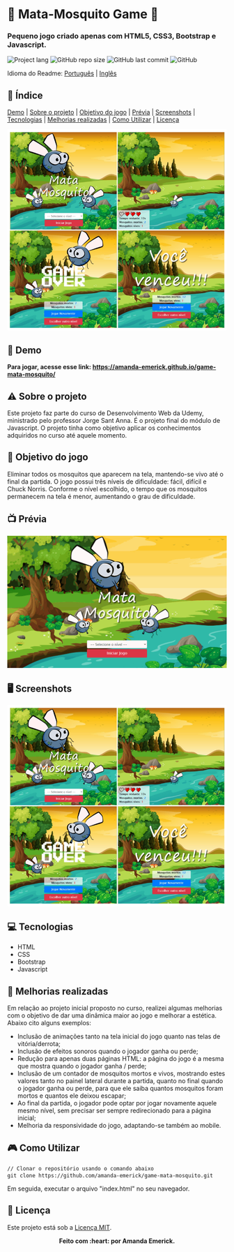 # :bug: Mata-Mosquito Game :bug: 
<h3>Pequeno jogo criado apenas com HTML5, CSS3, Bootstrap e Javascript.</h3>

<img alt="Project lang" src="https://img.shields.io/badge/Project%20Language-Portuguese-orange"> <img alt="GitHub repo size" src="https://img.shields.io/github/repo-size/amanda-emerick/game-mata-mosquito?color=orange"> <img alt="GitHub last commit" src="https://img.shields.io/github/last-commit/amanda-emerick/game-mata-mosquito?color=orange"> <img alt="GitHub" src="https://img.shields.io/github/license/amanda-emerick/game-mata-mosquito?color=orange">

Idioma do Readme: [Português](https://github.com/amanda-emerick/game-mata-mosquito/blob/master/README-PT.md) | [Inglês](https://github.com/amanda-emerick/game-mata-mosquito/blob/master/README.md)

## :pushpin: Índice
<a name=anchor></a>
[Demo](#demo) | [Sobre o projeto](#about) | [Objetivo do jogo](#objective) | [Prévia](#preview) | [Screenshots](#screenshots) | [Tecnologias](#technologies) | [Melhorias realizadas](#new-features) | [Como Utilizar](#how-to-run) | [Licença](#license)

![imagem-jogo](https://github.com/amanda-emerick/game-mata-mosquito/blob/master/game-introduction.png)

<a id="demo"></a>
## :eyes: Demo
**Para jogar, acesse esse link: https://amanda-emerick.github.io/game-mata-mosquito/**

<a id="about"></a>
## :warning: Sobre o projeto
Este projeto faz parte do curso de Desenvolvimento Web da Udemy, ministrado pelo professor Jorge Sant Anna. É o projeto final do módulo de Javascript. O projeto tinha como objetivo aplicar os conhecimentos adquiridos no curso até aquele momento.

<a id="objective"></a>
## :goal_net: Objetivo do jogo
Eliminar todos os mosquitos que aparecem na tela, mantendo-se vivo até o final da partida. O jogo possui três níveis de dificuldade: fácil, difícil e Chuck Norris. Conforme o nível escolhido, o tempo que os mosquitos permanecem na tela é menor, aumentando o grau de dificuldade.

<a id="preview"></a>
## :tv: Prévia
<img alt="Preview" src="https://github.com/amanda-emerick/game-mata-mosquito/blob/master/imagens/game_preview.gif">

<a id="screenshots"></a>
## :desktop_computer: Screenshots
<img alt="Screenshots" src="https://github.com/amanda-emerick/game-mata-mosquito/blob/master/game-introduction.png">

<a id="technologies"></a>
## :computer: Tecnologias
* HTML
* CSS
* Bootstrap
* Javascript

<a id="new-features"></a>
## :rocket: Melhorias realizadas
Em relação ao projeto inicial proposto no curso, realizei algumas melhorias com o objetivo de dar uma dinâmica maior ao jogo e melhorar a estética. Abaixo cito alguns exemplos:
- Inclusão de animações tanto na tela inicial do jogo quanto nas telas de vitória/derrota;
- Inclusão de efeitos sonoros quando o jogador ganha ou perde;
- Redução para apenas duas páginas HTML: a página do jogo é a mesma que mostra quando o jogador ganha / perde;
- Inclusão de um contador de mosquitos mortos e vivos, mostrando estes valores tanto no painel lateral durante a partida, quanto no final quando o jogador ganha ou perde, para que ele saiba quantos mosquitos foram mortos e quantos ele deixou escapar;
- Ao final da partida, o jogador pode optar por jogar novamente aquele mesmo nível, sem precisar ser sempre redirecionado para a página inicial;
- Melhoria da responsividade do jogo, adaptando-se também ao mobile.

<a id="how-to-run"></a>
## :video_game: Como Utilizar
```
// Clonar o repositório usando o comando abaixo
git clone https://github.com/amanda-emerick/game-mata-mosquito.git
```
Em seguida, executar o arquivo "index.html" no seu navegador.

<a id="license"></a>
## :closed_book: Licença
Este projeto está sob a [Licença MIT](https://github.com/amanda-emerick/proffy/blob/master/LICENSE).

<p align="center">
<b>Feito com :heart: por Amanda Emerick.</b>
</p>
